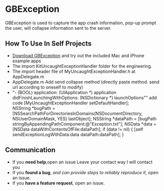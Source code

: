# GBException
GBException is used to capture the app crash information, pop-up prompt the user, will collapse information sent to the server. 

## How To Use In Self Projects

- [Download GBException](https://github.com/fengguibin/GBException/archive/master.zip) and try out the included Mac and iPhone example apps
- The import KitUncaughtExceptionHandler folder for the engineering.
- The import header file  of MyUncaughtExceptionHandler.h at AppDelegate.m
- AppDelegate.m Add send collapse method (directly paste method.  send url according to oneself  to modify)
-  "- (BOOL) application: (UIApplication *) application didFinishLaunchingWithOptions: (NSDictionary *) launchOptions"" add code   [MyUncaughtExceptionHandler setDefaultHandler];        
NSString *bugPath = [NSSearchPathForDirectoriesInDomains(NSDocumentDirectory, NSUserDomainMask, YES) lastObject];
NSString *dataPath = [bugPath stringByAppendingPathComponent:@"Exception.txt"]; NSData *data = [NSData dataWithContentsOfFile:dataPath];
if (data != nil) {
[self sendExceptionLogWithData:data dataPath:dataPath];
 }

## Communication

- If you **need help**,open an issue Leave your contact way I will contact you
- If you **found a bug**, _and can provide steps to reliably reproduce it_, open an issue.
- If you **have a feature request**, open an issue.
